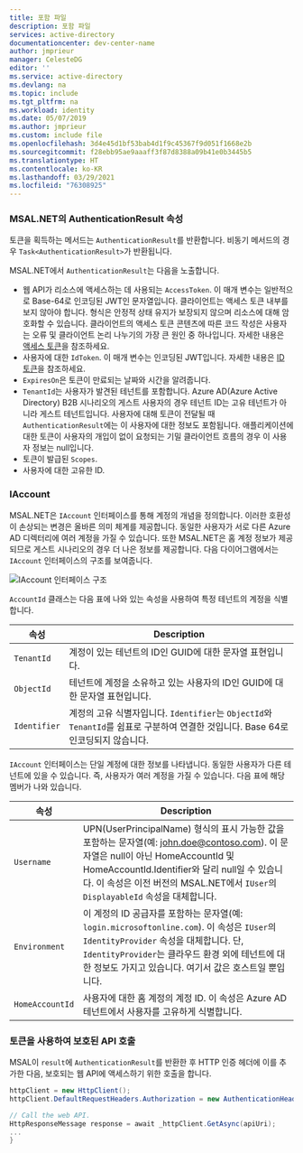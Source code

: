 ```yaml
---
title: 포함 파일
description: 포함 파일
services: active-directory
documentationcenter: dev-center-name
author: jmprieur
manager: CelesteDG
editor: ''
ms.service: active-directory
ms.devlang: na
ms.topic: include
ms.tgt_pltfrm: na
ms.workload: identity
ms.date: 05/07/2019
ms.author: jmprieur
ms.custom: include file
ms.openlocfilehash: 3d4e45d1bf53bab4d1f9c45367f9d051f1668e2b
ms.sourcegitcommit: f28ebb95ae9aaaff3f87d8388a09b41e0b3445b5
ms.translationtype: HT
ms.contentlocale: ko-KR
ms.lasthandoff: 03/29/2021
ms.locfileid: "76308925"
---
```

### <a name="authenticationresult-properties-in-msalnet"></a>MSAL.NET의 AuthenticationResult 속성

토큰을 획득하는 메서드는 `AuthenticationResult`를 반환합니다. 비동기 메서드의 경우 `Task<AuthenticationResult>`가 반환됩니다.

MSAL.NET에서 `AuthenticationResult`는 다음을 노출합니다.

- 웹 API가 리소스에 액세스하는 데 사용되는 `AccessToken`. 이 매개 변수는 일반적으로 Base-64로 인코딩된 JWT인 문자열입니다. 클라이언트는 액세스 토큰 내부를 보지 않아야 합니다. 형식은 안정적 상태 유지가 보장되지 않으며 리소스에 대해 암호화할 수 있습니다. 클라이언트의 액세스 토큰 콘텐츠에 따른 코드 작성은 사용자는 오류 및 클라이언트 논리 나누기의 가장 큰 원인 중 하나입니다. 자세한 내용은 [액세스 토큰](../articles/active-directory/develop/access-tokens.md)을 참조하세요.
- 사용자에 대한 `IdToken`. 이 매개 변수는 인코딩된 JWT입니다. 자세한 내용은 [ID 토큰](../articles/active-directory/develop/id-tokens.md)을 참조하세요.
- `ExpiresOn`은 토큰이 만료되는 날짜와 시간을 알려줍니다.
- `TenantId`는 사용자가 발견된 테넌트를 포함합니다. Azure AD(Azure Active Directory) B2B 시나리오의 게스트 사용자의 경우 테넌트 ID는 고유 테넌트가 아니라 게스트 테넌트입니다.
사용자에 대해 토큰이 전달될 때 `AuthenticationResult`에는 이 사용자에 대한 정보도 포함됩니다. 애플리케이션에 대한 토큰이 사용자의 개입이 없이 요청되는 기밀 클라이언트 흐름의 경우 이 사용자 정보는 null입니다.
- 토큰이 발급된 `Scopes`.
- 사용자에 대한 고유한 ID.

### <a name="iaccount"></a>IAccount

MSAL.NET은 `IAccount` 인터페이스를 통해 계정의 개념을 정의합니다. 이러한 호환성이 손상되는 변경은 올바른 의미 체계를 제공합니다. 동일한 사용자가 서로 다른 Azure AD 디렉터리에 여러 계정을 가질 수 있습니다. 또한 MSAL.NET은 홈 계정 정보가 제공되므로 게스트 시나리오의 경우 더 나은 정보를 제공합니다.
다음 다이어그램에서는 `IAccount` 인터페이스의 구조를 보여줍니다.

![IAccount 인터페이스 구조](https://user-images.githubusercontent.com/13203188/44657759-4f2df780-a9fe-11e8-97d1-1abbffade340.png)

`AccountId` 클래스는 다음 표에 나와 있는 속성을 사용하여 특정 테넌트의 계정을 식별합니다.

| 속성 | Description |
|----------|-------------|
| `TenantId` | 계정이 있는 테넌트의 ID인 GUID에 대한 문자열 표현입니다. |
| `ObjectId` | 테넌트에 계정을 소유하고 있는 사용자의 ID인 GUID에 대한 문자열 표현입니다. |
| `Identifier` | 계정의 고유 식별자입니다. `Identifier`는 `ObjectId`와 `TenantId`를 쉼표로 구분하여 연결한 것입니다. Base 64로 인코딩되지 않습니다. |

`IAccount` 인터페이스는 단일 계정에 대한 정보를 나타냅니다. 동일한 사용자가 다른 테넌트에 있을 수 있습니다. 즉, 사용자가 여러 계정을 가질 수 있습니다. 다음 표에 해당 멤버가 나와 있습니다.

| 속성 | Description |
|----------|-------------|
| `Username` | UPN(UserPrincipalName) 형식의 표시 가능한 값을 포함하는 문자열(예: john.doe@contoso.com). 이 문자열은 null이 아닌 HomeAccountId 및 HomeAccountId.Identifier와 달리 null일 수 있습니다. 이 속성은 이전 버전의 MSAL.NET에서 `IUser`의 `DisplayableId` 속성을 대체합니다. |
| `Environment` | 이 계정의 ID 공급자를 포함하는 문자열(예: `login.microsoftonline.com`). 이 속성은 `IUser`의 `IdentityProvider` 속성을 대체합니다. 단, `IdentityProvider`는 클라우드 환경 외에 테넌트에 대한 정보도 가지고 있습니다. 여기서 값은 호스트일 뿐입니다. |
| `HomeAccountId` | 사용자에 대한 홈 계정의 계정 ID. 이 속성은 Azure AD 테넌트에서 사용자를 고유하게 식별합니다. |

### <a name="use-the-token-to-call-a-protected-api"></a>토큰을 사용하여 보호된 API 호출

MSAL이 `result`에 `AuthenticationResult`를 반환한 후 HTTP 인증 헤더에 이를 추가한 다음, 보호되는 웹 API에 액세스하기 위한 호출을 합니다.

```csharp
httpClient = new HttpClient();
httpClient.DefaultRequestHeaders.Authorization = new AuthenticationHeaderValue("Bearer", result.AccessToken);

// Call the web API.
HttpResponseMessage response = await _httpClient.GetAsync(apiUri);
...
}
```